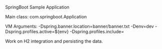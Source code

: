 SpringBoot Sample Application

Main class: com.springboot.Application

VM Arguments:
    -Dspring.banner.location=banner/banner.txt
    -Denv=dev
    -Dspring.profiles.active=${env}
    -Dspring.profiles.include=



Work on H2 integration and persisting the data.